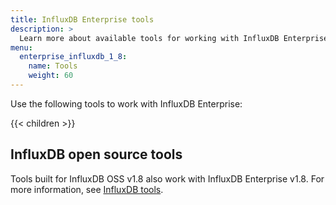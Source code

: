 ```yaml
---
title: InfluxDB Enterprise tools
description: >
  Learn more about available tools for working with InfluxDB Enterprise.
menu:
  enterprise_influxdb_1_8:
    name: Tools
    weight: 60
---
```


Use the following tools to work with InfluxDB Enterprise:

{{< children >}}

## InfluxDB open source tools
Tools built for InfluxDB OSS v1.8 also work with InfluxDB Enterprise v1.8.
For more information, see [InfluxDB tools](/influxdb/v1.8/tools/).